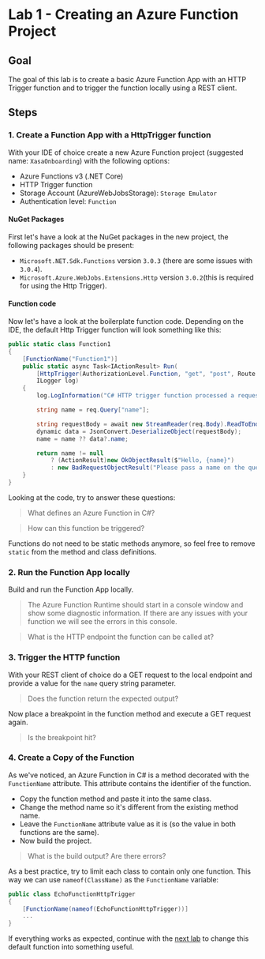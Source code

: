 # Lab 1 - Creating an Azure Function Project

## Goal

The goal of this lab is to create a basic Azure Function App with an HTTP Trigger function and to trigger the function locally using a REST client.

## Steps

### 1. Create a Function App with a HttpTrigger function

With your IDE of choice create a new Azure Function project (suggested name: `XasaOnboarding`) with the following options:
- Azure Functions v3 (.NET Core)
- HTTP Trigger function
- Storage Account (AzureWebJobsStorage): `Storage Emulator`
- Authentication level: `Function`

#### NuGet Packages

First let's have a look at the NuGet packages in the new project, the following packages should be present:

- `Microsoft.NET.Sdk.Functions` version `3.0.3` (there are some issues with `3.0.4`).
- `Microsoft.Azure.WebJobs.Extensions.Http` version `3.0.2`(this is required for using the Http Trigger).

#### Function code

Now let's have a look at the boilerplate function code. Depending on the IDE, the default Http Trigger function will look something like this:

```csharp
public static class Function1
{
    [FunctionName("Function1")]
    public static async Task<IActionResult> Run(
        [HttpTrigger(AuthorizationLevel.Function, "get", "post", Route = null)] HttpRequest req,
        ILogger log)
    {
        log.LogInformation("C# HTTP trigger function processed a request.");

        string name = req.Query["name"];

        string requestBody = await new StreamReader(req.Body).ReadToEndAsync();
        dynamic data = JsonConvert.DeserializeObject(requestBody);
        name = name ?? data?.name;

        return name != null
            ? (ActionResult)new OkObjectResult($"Hello, {name}")
            : new BadRequestObjectResult("Please pass a name on the query string or in the request body");
    }
}
```

Looking at the code, try to answer these questions:

> What defines an Azure Function in C#?

> How can this function be triggered?

Functions do not need to be static methods anymore, so feel free to remove `static` from the method and class definitions.

### 2. Run the Function App locally

Build and run the Function App locally. 

> The Azure Function Runtime should start in a console window and show some diagnostic information. If there are any issues with your function we will see the errors in this console. 

> What is the HTTP endpoint the function can be called at?

### 3. Trigger the HTTP function

With your REST client of choice do a GET request to the local endpoint and provide a value for the `name` query string parameter.

> Does the function return the expected output?

Now place a breakpoint in the function method and execute a GET request again.

> Is the breakpoint hit?

### 4. Create a Copy of the Function

As we've noticed, an Azure Function in C# is a method decorated with the `FunctionName` attribute. This attribute contains the identifier of the function.

- Copy the function method and paste it into the same class.
- Change the method name so it's different from the existing method name.
- Leave the `FunctionName` attribute value as it is (so the value in both functions are the same).
- Now build the project.

> What is the build output? Are there errors?

As a best practice, try to limit each class to contain only one function. This way we can use `nameof(ClassName)` as the `FunctionName` variable:

```csharp
public class EchoFunctionHttpTrigger
{
    [FunctionName(nameof(EchoFunctionHttpTrigger))]
    ...
}
```

If everything works as expected, continue with the [next lab](02_adding_a_queue_binding.md) to change this default function into something useful.